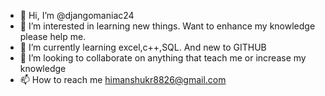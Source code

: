 - 👋 Hi, I’m @djangomaniac24
- 👀 I’m interested in learning new things. Want to enhance my knowledge please help me.
- 🌱 I’m currently learning excel,c++,SQL. And new to GITHUB 
- 💞️ I’m looking to collaborate on anything that teach me or increase my knowledge
- 📫 How to reach me himanshukr8826@gmail.com

<!---
djangomaniac24/djangomaniac24 is a ✨ special ✨ repository because its `README.md` (this file) appears on your GitHub profile.
You can click the Preview link to take a look at your changes.
--->
